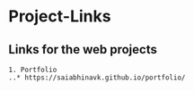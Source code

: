 # Project-Links
## Links for the web projects
    1. Portfolio
    ..* https://saiabhinavk.github.io/portfolio/
